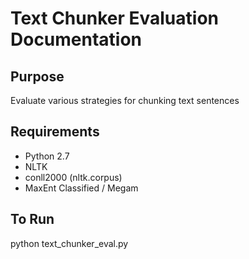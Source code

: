 # Text Chunker Evaluation Documentation

## Purpose
Evaluate various strategies for chunking text sentences

## Requirements
* Python 2.7
* NLTK
* conll2000 (nltk.corpus)
* MaxEnt Classified / Megam

## To Run
python text_chunker_eval.py